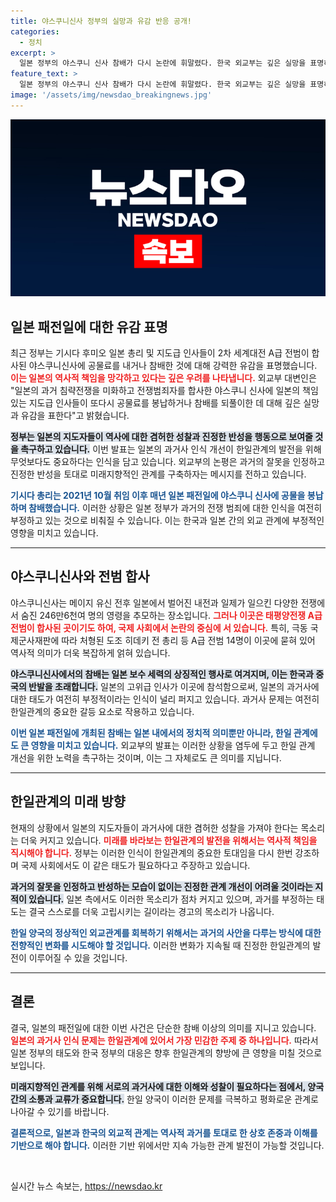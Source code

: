 ```yaml
---
title: 야스쿠니신사 정부의 실망과 유감 반응 공개!
categories:
  - 정치
excerpt: >
  일본 정부의 야스쿠니 신사 참배가 다시 논란에 휘말렸다. 한국 외교부는 깊은 실망을 표명하며, 미래지향적 한일관계 발전을 위해 일본의 역사의식을 촉구했다. 클릭해 자세한 내용을 확인하세요!
feature_text: >
  일본 정부의 야스쿠니 신사 참배가 다시 논란에 휘말렸다. 한국 외교부는 깊은 실망을 표명하며, 미래지향적 한일관계 발전을 위해 일본의 역사의식을 촉구했다. 클릭해 자세한 내용을 확인하세요!
image: '/assets/img/newsdao_breakingnews.jpg'
---
```


<p><img src="/assets/img/newsdao_breakingnews.jpg" alt="koreaapp 속보" /></p>

<h2 data-ke-size="size26">일본 패전일에 대한 유감 표명</h2>

<p data-ke-size="size16">최근 정부는 기시다 후미오 일본 총리 및 지도급 인사들이 2차 세계대전 A급 전범이 합사된 야스쿠니신사에 공물료를 내거나 참배한 것에 대해 강력한 유감을 표명했습니다. <b><span style="color: #ee2323;">이는 일본의 역사적 책임을 망각하고 있다는 깊은 우려를 나타냅니다.</span></b> 외교부 대변인은 "일본의 과거 침략전쟁을 미화하고 전쟁범죄자를 합사한 야스쿠니 신사에 일본의 책임 있는 지도급 인사들이 또다시 공물료를 봉납하거나 참배를 되풀이한 데 대해 깊은 실망과 유감을 표한다"고 밝혔습니다.</p>

<p data-ke-size="size16"><b><span style="background-color: #21538527;">정부는 일본의 지도자들이 역사에 대한 겸허한 성찰과 진정한 반성을 행동으로 보여줄 것을 촉구하고 있습니다.</span></b> 이번 발표는 일본의 과거사 인식 개선이 한일관계의 발전을 위해 무엇보다도 중요하다는 인식을 담고 있습니다. 외교부의 논평은 과거의 잘못을 인정하고 진정한 반성을 토대로 미래지향적인 관계를 구축하자는 메시지를 전하고 있습니다.</p>

<p data-ke-size="size16"><b><span style="color: #1a5490;">기시다 총리는 2021년 10월 취임 이후 매년 일본 패전일에 야스쿠니 신사에 공물을 봉납하며 참배했습니다.</span></b> 이러한 상황은 일본 정부가 과거의 전쟁 범죄에 대한 인식을 여전히 부정하고 있는 것으로 비춰질 수 있습니다. 이는 한국과 일본 간의 외교 관계에 부정적인 영향을 미치고 있습니다.</p>

<hr>

<h2 data-ke-size="size26">야스쿠니신사와 전범 합사</h2>

<p data-ke-size="size16">야스쿠니신사는 메이지 유신 전후 일본에서 벌어진 내전과 일제가 일으킨 다양한 전쟁에서 숨진 246만6천여 명의 영령을 추모하는 장소입니다. <b><span style="color: #ee2323;">그러나 이곳은 태평양전쟁 A급 전범이 합사된 곳이기도 하여, 국제 사회에서 논란의 중심에 서 있습니다.</span></b> 특히, 극동 국제군사재판에 따라 처형된 도조 히데키 전 총리 등 A급 전범 14명이 이곳에 묻혀 있어 역사적 의미가 더욱 복잡하게 얽혀 있습니다.</p>

<p data-ke-size="size16"><b><span style="background-color: #21538527;">야스쿠니신사에서의 참배는 일본 보수 세력의 상징적인 행사로 여겨지며, 이는 한국과 중국의 반발을 초래합니다.</span></b> 일본의 고위급 인사가 이곳에 참석함으로써, 일본의 과거사에 대한 태도가 여전히 부정적이라는 인식이 널리 퍼지고 있습니다. 과거사 문제는 여전히 한일관계의 중요한 갈등 요소로 작용하고 있습니다.</p>

<p data-ke-size="size16"><b><span style="color: #1a5490;">이번 일본 패전일에 개최된 참배는 일본 내에서의 정치적 의미뿐만 아니라, 한일 관계에도 큰 영향을 미치고 있습니다.</span></b> 외교부의 발표는 이러한 상황을 염두에 두고 한일 관계 개선을 위한 노력을 촉구하는 것이며, 이는 그 자체로도 큰 의미를 지닙니다.</p>

<hr>

<h2 data-ke-size="size26">한일관계의 미래 방향</h2>

<p data-ke-size="size16">현재의 상황에서 일본의 지도자들이 과거사에 대한 겸허한 성찰을 가져야 한다는 목소리는 더욱 커지고 있습니다. <b><span style="color: #ee2323;">미래를 바라보는 한일관계의 발전을 위해서는 역사적 책임을 직시해야 합니다.</span></b> 정부는 이러한 인식이 한일관계의 중요한 토대임을 다시 한번 강조하며 국제 사회에서도 이 같은 태도가 필요하다고 주장하고 있습니다.</p>

<p data-ke-size="size16"><b><span style="background-color: #21538527;">과거의 잘못을 인정하고 반성하는 모습이 없이는 진정한 관계 개선이 어려울 것이라는 지적이 있습니다.</span></b> 일본 측에서도 이러한 목소리가 점차 커지고 있으며, 과거를 부정하는 태도는 결국 스스로를 더욱 고립시키는 길이라는 경고의 목소리가 나옵니다.</p>

<p data-ke-size="size16"><b><span style="color: #1a5490;">한일 양국의 정상적인 외교관계를 회복하기 위해서는 과거의 사안을 다루는 방식에 대한 전향적인 변화를 시도해야 할 것입니다.</span></b> 이러한 변화가 지속될 때 진정한 한일관계의 발전이 이루어질 수 있을 것입니다.</p>

<hr>

<h2 data-ke-size="size26">결론</h2>

<p data-ke-size="size16">결국, 일본의 패전일에 대한 이번 사건은 단순한 참배 이상의 의미를 지니고 있습니다. <b><span style="color: #ee2323;">일본의 과거사 인식 문제는 한일관계에 있어서 가장 민감한 주제 중 하나입니다.</span></b> 따라서 일본 정부의 태도와 한국 정부의 대응은 향후 한일관계의 향방에 큰 영향을 미칠 것으로 보입니다.</p>

<p data-ke-size="size16"><b><span style="background-color: #21538527;">미래지향적인 관계를 위해 서로의 과거사에 대한 이해와 성찰이 필요하다는 점에서, 양국 간의 소통과 교류가 중요합니다.</span></b> 한일 양국이 이러한 문제를 극복하고 평화로운 관계로 나아갈 수 있기를 바랍니다.</p>

<p data-ke-size="size16"><b><span style="color: #1a5490;">결론적으로, 일본과 한국의 외교적 관계는 역사적 과거를 토대로 한 상호 존중과 이해를 기반으로 해야 합니다.</span></b> 이러한 기반 위에서만 지속 가능한 관계 발전이 가능할 것입니다.</p>

<p data-ke-size="size16">&nbsp;</p>
실시간 뉴스 속보는, <a href="https://newsdao.kr" rel="dofollow">https://newsdao.kr</a>


